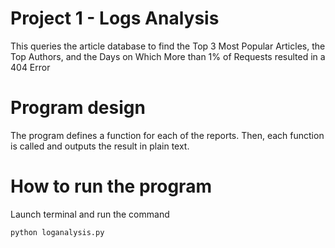 # Project 1 - Logs Analysis

This queries the article database to find the Top 3 Most Popular Articles, the Top Authors, and the Days on Which More than 1% of Requests resulted in a 404 Error

# Program design

The program defines a function for each of the reports.  Then, each function is called and outputs the result in plain text.

# How to run the program

Launch terminal and run the command

```sh
python loganalysis.py
```
